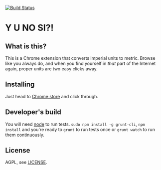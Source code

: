 [![Build Status](https://travis-ci.org/rtfb/yunosi.svg?branch=master)](https://travis-ci.org/rtfb/yunosi)

Y U NO SI?!
===========

## What is this?

This is a Chrome extension that converts imperial units to metric. Browse like
you always do, and when you find yourself in _that_ part of the Internet again,
proper units are two easy clicks away.

## Installing

Just head to [Chrome
store](https://chrome.google.com/webstore/detail/y-u-no-si/hmmkmklkdfmocajnanplbjmpajjjhhob)
and click through.

## Developer's build

You will need [node](http://nodejs.org/) to run tests. `sudo npm install -g
grunt-cli`, `npm install` and you're ready to `grunt` to run tests once or
`grunt watch` to run them continuously.

## License

AGPL, see [LICENSE](LICENSE).
